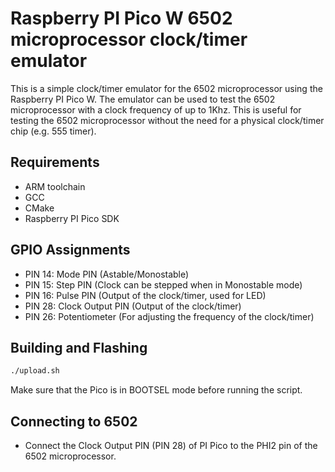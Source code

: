 # Raspberry PI Pico W 6502 microprocessor clock/timer emulator

This is a simple clock/timer emulator for the 6502 microprocessor using the Raspberry PI Pico W. The emulator can be used to test the 6502 microprocessor with a clock frequency of up to 1Khz. This is useful for testing the 6502 microprocessor without the need for a physical clock/timer chip (e.g. 555 timer).

## Requirements
- ARM toolchain
- GCC
- CMake
- Raspberry PI Pico SDK

## GPIO Assignments

- PIN 14: Mode PIN (Astable/Monostable)
- PIN 15: Step PIN (Clock can be stepped when in Monostable mode)
- PIN 16: Pulse PIN (Output of the clock/timer, used for LED)
- PIN 28: Clock Output PIN (Output of the clock/timer)
- PIN 26: Potentiometer (For adjusting the frequency of the clock/timer)

## Building and Flashing
```bash
./upload.sh
```

Make sure that the Pico is in BOOTSEL mode before running the script.

## Connecting to 6502
- Connect the Clock Output PIN (PIN 28) of PI Pico to the PHI2 pin of the 6502 microprocessor.